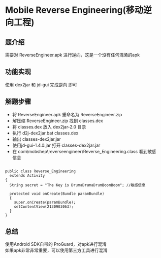#  Mobile Reverse Engineering(移动逆向工程)

## 题介绍
需要对  ReverseEngineer.apk 进行逆向，这是一个没有任何混淆的apk

## 功能实现 

使用 dex2jar 和 jd-gui 完成逆向 即可 


## 解题步骤  

- 将 ReverseEngineer.apk 重命名为 ReverseEngineer.zip   
- 解压缩 ReverseEngineer.zip   找到 classes.dex 
- 将 classes.dex 放入 dex2jar-2.0 目录 
- 执行 d2j-dex2jar.bat classes.dex  
- 输出 classes-dex2jar.jar 
- 使用jd-gui-1.4.0.jar 打开 classes-dex2jar.jar  
- 在 com\mobshep\reverseengineer\Reverse_Engineering.class 看到敏感信息  
```

public class Reverse_Engineering
  extends Activity
{
  String secret = "The Key is DrumaDrumaDrumBoomBoom"; //敏感信息
  
  protected void onCreate(Bundle paramBundle)
  {
    super.onCreate(paramBundle);
    setContentView(2130903063);
  }
}
```


## 总结  

使用Android SDK自带的 ProGuard，对apk进行混淆   
如果apk非常非常重要，可以使用第三方工具进行混淆 